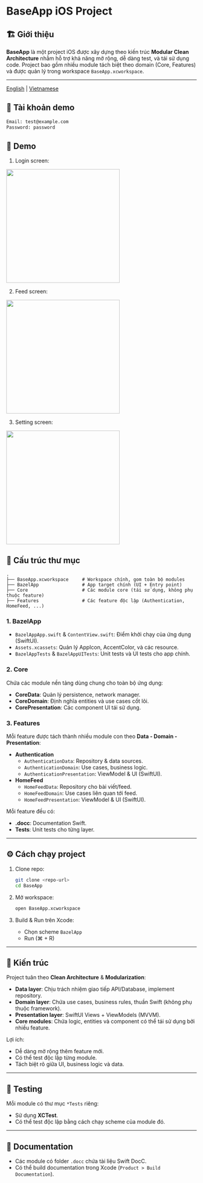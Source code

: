 # BaseApp iOS Project

## 🏗 Giới thiệu

**BaseApp** là một project iOS được xây dựng theo kiến trúc **Modular Clean Architecture** nhằm hỗ trợ khả năng mở rộng, dễ dàng test, và tái sử dụng code.
Project bao gồm nhiều module tách biệt theo domain (Core, Features) và được quản lý trong workspace `BaseApp.xcworkspace`.

---

[English](README.md) | [Vietnamese](README-vi.md)

## 🔑 Tài khoản demo
```bash
Email: test@example.com
Password: password
```

## 📸 Demo

1. Login screen:

<img src="demo-images/1.png" width="300" />

2. Feed screen:

<img src="demo-images/2.png" width="300" />

3. Setting screen:

<img src="demo-images/3.png" width="300" />

## 📂 Cấu trúc thư mục

```
.
├── BaseApp.xcworkspace     # Workspace chính, gom toàn bộ modules
├── BazelApp                # App target chính (UI + Entry point)
├── Core                    # Các module core (tái sử dụng, không phụ thuộc feature)
├── Features                # Các feature độc lập (Authentication, HomeFeed, ...)
```

### 1. **BazelApp**
- `BazelAppApp.swift` & `ContentView.swift`: Điểm khởi chạy của ứng dụng (SwiftUI).
- `Assets.xcassets`: Quản lý AppIcon, AccentColor, và các resource.
- `BazelAppTests` & `BazelAppUITests`: Unit tests và UI tests cho app chính.

### 2. **Core**
Chứa các module nền tảng dùng chung cho toàn bộ ứng dụng:
- **CoreData**: Quản lý persistence, network manager.
- **CoreDomain**: Định nghĩa entities và use cases cốt lõi.
- **CorePresentation**: Các component UI tái sử dụng.

### 3. **Features**
Mỗi feature được tách thành nhiều module con theo **Data - Domain - Presentation**:
- **Authentication**
  - `AuthenticationData`: Repository & data sources.
  - `AuthenticationDomain`: Use cases, business logic.
  - `AuthenticationPresentation`: ViewModel & UI (SwiftUI).
- **HomeFeed**
  - `HomeFeedData`: Repository cho bài viết/feed.
  - `HomeFeedDomain`: Use cases liên quan tới feed.
  - `HomeFeedPresentation`: ViewModel & UI (SwiftUI).

Mỗi feature đều có:
- **.docc**: Documentation Swift.
- **Tests**: Unit tests cho từng layer.

---

## ⚙️ Cách chạy project

1. Clone repo:
   ```bash
   git clone <repo-url>
   cd BaseApp
   ```

2. Mở workspace:
   ```bash
   open BaseApp.xcworkspace
   ```

3. Build & Run trên Xcode:
   - Chọn scheme `BazelApp`
   - Run (⌘ + R)

---

## 🧩 Kiến trúc

Project tuân theo **Clean Architecture** & **Modularization**:

- **Data layer**: Chịu trách nhiệm giao tiếp API/Database, implement repository.
- **Domain layer**: Chứa use cases, business rules, thuần Swift (không phụ thuộc framework).
- **Presentation layer**: SwiftUI Views + ViewModels (MVVM).
- **Core modules**: Chứa logic, entities và component có thể tái sử dụng bởi nhiều feature.

Lợi ích:
- Dễ dàng mở rộng thêm feature mới.
- Có thể test độc lập từng module.
- Tách biệt rõ giữa UI, business logic và data.

---

## 🧪 Testing

Mỗi module có thư mục `*Tests` riêng:
- Sử dụng **XCTest**.
- Có thể test độc lập bằng cách chạy scheme của module đó.

---

## 📖 Documentation

- Các module có folder `.docc` chứa tài liệu Swift DocC.
- Có thể build documentation trong Xcode (`Product > Build Documentation`).
